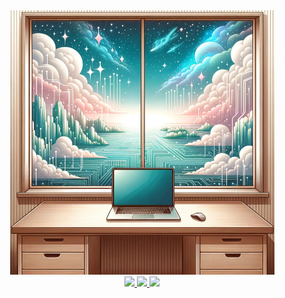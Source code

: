 <div align="center">
  <!-- An illustration of a tidy software engineer's corner. The desk has a clean wooden finish,
  emphasizing simplicity and elegance. On the desk is an open laptop with a blank, turned-off
  screen. The backdrop showcases a window that offers a serene view of a digital wonderland:
  floating islands made of circuitry, shimmering data streams, and soft, holographic clouds gracing
  the horizon. -->
  <img src="./adamelliotfields.jpg" alt="illustration of a programmer's desk with a view" width="423">
  <br />

  <!-- github -->
  <a href="https://github.com/adamelliotfields" target="_blank" rel="noopener noreferrer">
    <img src="https://img.shields.io/badge/github-white?logo=github&logoColor=1f2328" />
  </a>
  <!-- linkedin -->
  <a href="https://linkedin.com/in/adamelliotfields" target="_blank" rel="noopener noreferrer">
    <img src="https://img.shields.io/badge/linkedin-white?logo=linkedin&logoColor=0a66c2" />
  </a>
  <!-- web -->
  <a href="https://aef.me" target="_blank" rel="noopener noreferrer">
    <img src="https://img.shields.io/badge/web-white?logo=google-chrome&logoColor=4285f4" />
  </a>
</div>
